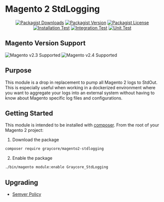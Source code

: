 # Magento 2 StdLogging

<div align="center">

[![Packagist Downloads](https://img.shields.io/packagist/dm/graycore/magento2-stdlogging?color=blue)](https://packagist.org/packages/graycore/magento2-stdlogging/stats)
[![Packagist Version](https://img.shields.io/packagist/v/graycore/magento2-stdlogging?color=blue)](https://packagist.org/packages/graycore/magento2-stdlogging)
[![Packagist License](https://img.shields.io/packagist/l/graycore/magento2-stdlogging)](https://github.com/graycoreio/magento2-stdlogging/blob/main/LICENSE)
[![Installation Test](https://github.com/graycoreio/magento2-stdlogging/actions/workflows/install.yaml/badge.svg)](https://github.com/graycoreio/magento2-stdlogging/actions/workflows/install.yaml)
[![Integration Test](https://github.com/graycoreio/magento2-stdlogging/actions/workflows/integration.yaml/badge.svg)](https://github.com/graycoreio/magento2-stdlogging/actions/workflows/integration.yaml)
[![Unit Test](https://github.com/graycoreio/magento2-stdlogging/actions/workflows/unit.yaml/badge.svg)](https://github.com/graycoreio/magento2-stdlogging/actions/workflows/unit.yaml)

</div>




## Magento Version Support
![Magento v2.3 Supported](https://img.shields.io/badge/Magento-2.3-brightgreen.svg?labelColor=2f2b2f&logo=magento&logoColor=f26724&color=464246&longCache=true&style=flat)
![Magento v2.4 Supported](https://img.shields.io/badge/Magento-2.4-brightgreen.svg?labelColor=2f2b2f&logo=magento&logoColor=f26724&color=464246&longCache=true&style=flat)

## Purpose
This module is a drop in replacement to pump all Magento 2 logs to StdOut. This is especially useful when working in a dockerized environment where you want to aggregate your logs into an external system without having to know about Magento specific log files and configurations.

## Getting Started
This module is intended to be installed with [composer](https://getcomposer.org/). From the root of your Magento 2 project:

1. Download the package
```bash
composer require graycore/magento2-stdlogging
```
2. Enable the package

```bash
./bin/magento module:enable Graycore_StdLogging
```
## Upgrading
* [Semver Policy](https://semver.org/)
